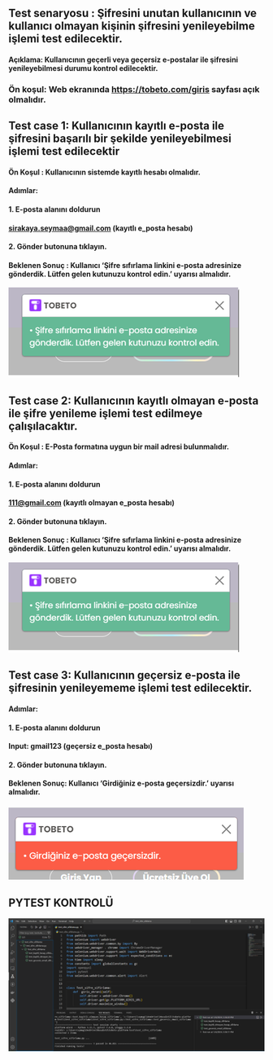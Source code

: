 ## Test senaryosu : Şifresini unutan kullanıcının ve kullanıcı olmayan kişinin şifresini yenileyebilme işlemi test edilecektir. 
#### Açıklama: Kullanıcının geçerli veya geçersiz e-postalar ile şifresini yenileyebilmesi durumu kontrol edilecektir.
### Ön koşul: Web ekranında https://tobeto.com/giris sayfası açık olmalıdır.
              
## Test case 1: Kullanıcının kayıtlı e-posta ile şifresini başarılı bir şekilde yenileyebilmesi işlemi test edilecektir
#### Ön Koşul : Kullanıcının sistemde kayıtlı hesabı olmalıdır.
#### Adımlar:  
#### 1. E-posta alanını doldurun
####  sirakaya.seymaa@gmail.com (kayıtlı e_posta hesabı)
#### 2. Gönder butonuna tıklayın.
#### Beklenen Sonuç : Kullanıcı ‘Şifre sıfırlama linkini e-posta adresinize gönderdik. Lütfen gelen kutunuzu kontrol edin.’ uyarısı almalıdır.

![Alt text](images/sifresıfırlama.png)

## Test case 2: Kullanıcının kayıtlı olmayan e-posta ile şifre yenileme işlemi test edilmeye çalışılacaktır.
#### Ön Koşul : E-Posta formatına uygun bir mail adresi bulunmalıdır.
#### Adımlar:  
#### 1. E-posta alanını doldurun
####  111@gmail.com (kayıtlı olmayan e_posta hesabı)
#### 2. Gönder butonuna tıklayın.
#### Beklenen Sonuç : Kullanıcı ‘Şifre sıfırlama linkini e-posta adresinize gönderdik. Lütfen gelen kutunuzu kontrol edin.’ uyarısı almalıdır.

![Alt text](images/sifresıfırlama.png)

## Test case 3: Kullanıcının geçersiz e-posta ile şifresinin yenileyememe işlemi test edilecektir.
#### Adımlar:
#### 1. E-posta alanını doldurun
####  Input: gmail123 (geçersiz e_posta hesabı)
#### 2. Gönder butonuna tıklayın.
#### Beklenen Sonuç: Kullanıcı ‘Girdiğiniz e-posta geçersizdir.’ uyarısı almalıdır.

![Alt text](images/gecersizemail.png)

## PYTEST KONTROLÜ 
![Alt text](images/pytestkontrol.png)

 

 
